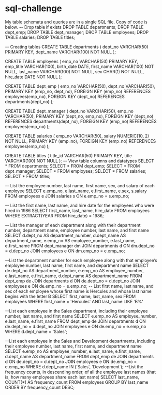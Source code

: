 # sql-challenge
My table schemata and queries are in a single SQL file. Copy of code is below.
-- Drop table if exists
DROP TABLE departments;
DROP TABLE dept_emp;
DROP TABLE dept_manager;
DROP TABLE employees;
DROP TABLE salaries;
DROP TABLE titles;

-- Creating tables
CREATE TABLE departments (
    dept_no VARCHAR(50) PRIMARY KEY,
    dept_name VARCHAR(100) NOT NULL
);

CREATE TABLE employees (
    emp_no VARCHAR(50) PRIMARY KEY,
    emp_title VARCHAR(100),
    birth_date DATE,
    first_name VARCHAR(100) NOT NULL,
    last_name VARCHAR(100) NOT NULL,
    sex CHAR(1) NOT NULL,
    hire_date DATE NOT NULL
);


CREATE TABLE dept_emp (
    emp_no VARCHAR(50),
    dept_no VARCHAR(50),
    PRIMARY KEY (emp_no, dept_no),
    FOREIGN KEY (emp_no) REFERENCES employees(emp_no),
    FOREIGN KEY (dept_no) REFERENCES departments(dept_no)
);

CREATE TABLE dept_manager (
    dept_no VARCHAR(50),
    emp_no VARCHAR(50),
    PRIMARY KEY (dept_no, emp_no),
    FOREIGN KEY (dept_no) REFERENCES departments(dept_no),
    FOREIGN KEY (emp_no) REFERENCES employees(emp_no)
);


CREATE TABLE salaries (
    emp_no VARCHAR(50),
    salary NUMERIC(10, 2) NOT NULL,
    PRIMARY KEY (emp_no),
    FOREIGN KEY (emp_no) REFERENCES employees(emp_no)
);

CREATE TABLE titles (
    title_id VARCHAR(50) PRIMARY KEY,
    title VARCHAR(100) NOT NULL
);
-- View table columns and datatypes
SELECT * FROM departments;
SELECT * FROM dept_emp;
SELECT * FROM dept_manager;
SELECT * FROM employees;
SELECT * FROM salaries;
SELECT * FROM titles;

-- List the employee number, last name, first name, sex, and salary of each employee 
SELECT 
    e.emp_no,
    e.last_name,
    e.first_name,
    e.sex,
    s.salary
FROM 
    employees e
JOIN 
    salaries s ON e.emp_no = s.emp_no;

-- List the first name, last name, and hire date for the employees who were hired in 1986
SELECT 
    first_name,
    last_name,
    hire_date
FROM 
    employees
WHERE 
    EXTRACT(YEAR FROM hire_date) = 1986;

-- List the manager of each department along with their department number, department name, employee number, last name, and first name
SELECT 
    d.dept_no AS department_number,
    d.dept_name AS department_name,
    e.emp_no AS employee_number,
    e.last_name,
    e.first_name
FROM 
    dept_manager dm
JOIN 
    departments d ON dm.dept_no = d.dept_no
JOIN 
    employees e ON dm.emp_no = e.emp_no;

--List the department number for each employee along with that employee’s employee number, last name, first name, and department name
SELECT 
    de.dept_no AS department_number,
    e.emp_no AS employee_number,
    e.last_name,
    e.first_name,
    d.dept_name AS department_name
FROM 
    dept_emp de
JOIN 
    departments d ON de.dept_no = d.dept_no
JOIN 
    employees e ON de.emp_no = e.emp_no;
-- List first name, last name, and sex of each employee whose first name is Hercules and whose last name begins with the letter B 
SELECT 
    first_name,
    last_name,
    sex
FROM 
    employees
WHERE 
    first_name = 'Hercules'
    AND last_name LIKE 'B%'

--List each employee in the Sales department, including their employee number, last name, and first name
SELECT 
    e.emp_no AS employee_number,
    e.last_name,
    e.first_name
FROM 
    dept_emp de
JOIN 
    departments d ON de.dept_no = d.dept_no
JOIN 
    employees e ON de.emp_no = e.emp_no
WHERE 
    d.dept_name = 'Sales';

--List each employee in the Sales and Development departments, including their employee number, last name, first name, and department name
SELECT 
    e.emp_no AS employee_number,
    e.last_name,
    e.first_name,
    d.dept_name AS department_name
FROM 
    dept_emp de
JOIN 
    departments d ON de.dept_no = d.dept_no
JOIN 
    employees e ON de.emp_no = e.emp_no
WHERE 
    d.dept_name IN ('Sales', 'Development');
--List the frequency counts, in descending order, of all the employee last names (that is, how many employees share each last name)
SELECT 
    last_name,
    COUNT(*) AS frequency_count
FROM 
    employees
GROUP BY 
    last_name
ORDER BY 
    frequency_count DESC;
